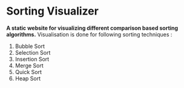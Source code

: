 # Sorting Visualizer

**A static website for visualizing different comparison based sorting algorithms.**
Visualisation is done for following sorting techniques : 
1. Bubble Sort
2. Selection Sort
3. Insertion Sort
4. Merge Sort
5. Quick Sort
6. Heap Sort

